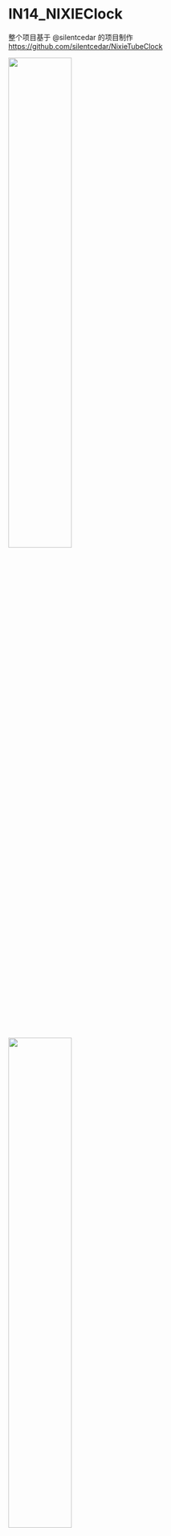 # IN14_NIXIEClock

整个项目基于 @silentcedar 的项目制作 https://github.com/silentcedar/NixieTubeClock

<img src="https://github.com/zzx0226/IN14_NIXIEClock/blob/master/Picture/1.png" style="width: 50%; height: 50%"/>
<img src="https://github.com/zzx0226/IN14_NIXIEClock/blob/master/Picture/2.png" style="width: 50%; height: 50%"/>
<img src="https://github.com/zzx0226/IN14_NIXIEClock/blob/master/Picture/3.png" style="width: 50%; height: 50%"/>

在此基础上增加/改变了：

    ·GPS自动校时

    ·在辉光管下放置RGB改变辉光管的颜色；
	
    ·通过咪头对声音采样来开启辉光管与RGB来延长辉光管的寿命
    
    ·增加了一块128x64的OLED方便调试；
	
     ·通过两板堆叠来减小整个辉光钟的体积；

关于价格的说明：

    ·单根全新IN14辉光管在淘宝的均价在100RMB左右；


    ·两块板各打10块的价格的均价在200RMB左右；


    ·其余芯片在淘宝的配单商家都可以采购到，成本在200RMB以下；
	
PS:

    ·整个制作中需要示波器、万用表、直流稳压电源等专业仪器；

    ·没有电子专业背景或者各类制作经验的朋友深入此坑；

    ·如果喜欢的话请star一下呀~

如果遇到问题欢迎进行讨论~ 我的邮箱：zzx0226@hotmail.com

祝好~
